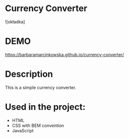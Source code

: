 # Currency Converter
![okładka]
# DEMO 
https://barbaramarcinkowska.github.io/currency-converter/ 
# Description 
This is a simple currency converter.
# Used in the project:
- HTML 
- CSS with BEM convention 
- JavaScript 
